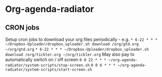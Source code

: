 # Org-agenda-radiator

## CRON jobs
Setup cron jobs to download your org files periodically - e.g.
`* 6-22 * * * ~/Dropbox-Uploader/dropbox_uploader.sh download /org/gtd.org ~/org/gtd.org`
`* 6-22 * * * ~/Dropbox-Uploader/dropbox_uploader.sh download /org/tickler.org ~/org/tickler.org`
May also pay to automatically switch on / off screen
`0 0 22 * * * ~/org-agenda-radiator/system-scripts/stop-screen.sh`
`0 0 6 * * * ~/org-agenda-radiator/system-scripts/start-screen.sh`
